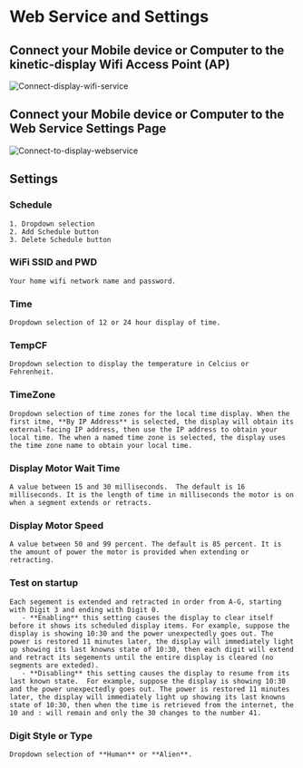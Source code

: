 # Web Service and Settings

## Connect your Mobile device or Computer to the **kinetic-display** Wifi Access Point (AP)

![Connect-display-wifi-service](../img/user-guide-wifi/connectWifi.webp)

## Connect your Mobile device or Computer to the Web Service Settings Page

![Connect-to-display-webservice](../img/user-guide-wifi/getURL.webp)

## Settings

### Schedule

    1. Dropdown selection
    2. Add Schedule button
    3. Delete Schedule button

### WiFi SSID and PWD

    Your home wifi network name and password.

### Time

    Dropdown selection of 12 or 24 hour display of time.

### TempCF

    Dropdown selection to display the temperature in Celcius or Fehrenheit.

### TimeZone

    Dropdown selection of time zones for the local time display. When the first itme, **By IP Address** is selected, the display will obtain its external-facing IP address, then use the IP address to obtain your local time. The when a named time zone is selected, the display uses the time zone name to obtain your local time.

### Display Motor Wait Time

    A value between 15 and 30 milliseconds.  The default is 16 milliseconds. It is the length of time in milliseconds the motor is on when a segment extends or retracts.

### Display Motor Speed

    A value between 50 and 99 percent. The default is 85 percent. It is the amount of power the motor is provided when extending or retracting.

### Test on startup

    Each segement is extended and retracted in order from A-G, starting with Digit 3 and ending with Digit 0.
       - **Enabling** this setting causes the display to clear itself before it shows its scheduled display items. For example, suppose the display is showing 10:30 and the power unexpectedly goes out. The power is restored 11 minutes later, the display will immediately light up showing its last knowns state of 10:30, then each digit will extend and retract its segements until the entire display is cleared (no segments are exteded). 
       - **Disabling** this setting causes the display to resume from its last known state.  For example, suppose the display is showing 10:30 and the power unexpectedly goes out. The power is restored 11 minutes later, the display will immediately light up showing its last knowns state of 10:30, then when the time is retrieved from the internet, the 10 and : will remain and only the 30 changes to the number 41.

### Digit Style or Type

    Dropdown selection of **Human** or **Alien**.